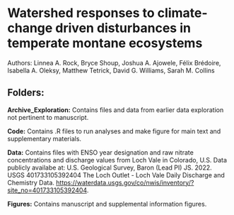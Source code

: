 # Watershed responses to climate-change driven disturbances in temperate montane ecosystems 

Authors: Linnea A. Rock, Bryce Shoup, Joshua A. Ajowele, Félix Brédoire, Isabella A. Oleksy, Matthew Tetrick, David G. Williams, Sarah M. Collins

## Folders:

**Archive_Exploration:** Contains files and data from earlier data exploration not pertinent to manuscript.

**Code:** Contains .R files to run analyses and make figure for main text and supplementary materials.

**Data:** Contains files with ENSO year designation and raw nitrate concentrations and discharge values from Loch Vale in Colorado, U.S. Data publicly availabe at: U.S. Geological Survey, Baron (Lead PI) JS. 2022. USGS 401733105392404 The Loch Outlet - Loch Vale Daily Discharge and Chemistry Data. https://waterdata.usgs.gov/co/nwis/inventory/?site_no=401733105392404. 

**Figures:** Contains manuscript and supplemental information figures.
